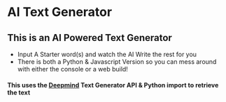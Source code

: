# AI Text Generator  

## This is an AI Powered Text Generator  
- Input A Starter word(s) and watch the AI Write the rest for you  
- There is both a Python & Javascript Version so you can mess around with either the console or a web build!


#### This uses the [Deepmind](https://deepai.org/machine-learning-model/text-generator) Text Generator API & Python import to retrieve the text  
